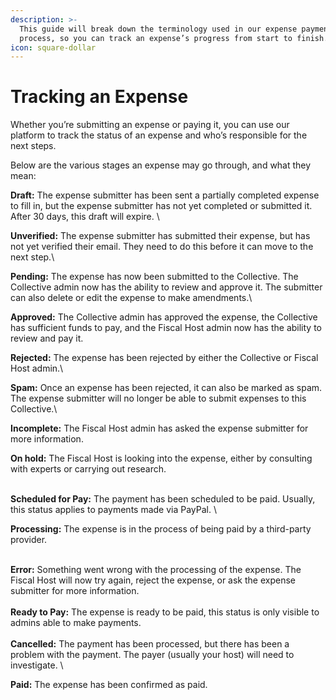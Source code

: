 ```yaml
---
description: >-
  This guide will break down the terminology used in our expense payment
  process, so you can track an expense’s progress from start to finish.
icon: square-dollar
---
```


# Tracking an Expense

Whether you’re submitting an expense or paying it, you can use our platform to track the status of an expense and who’s responsible for the next steps.

Below are the various stages an expense may go through, and what they mean:



**Draft:** The expense submitter has been sent a partially completed expense to fill in, but the expense submitter has not yet completed or submitted it. After 30 days, this draft will expire. \


**Unverified:** The expense submitter has submitted their expense, but has not yet verified their email. They need to do this before it can move to the next step.\


**Pending:** The expense has now been submitted to the Collective. The Collective admin now has the ability to review and approve it. The submitter can also delete or edit the expense to make amendments.\


**Approved:** The Collective admin has approved the expense, the Collective has sufficient funds to pay, and the Fiscal Host admin now has the ability to review and pay it.



**Rejected:** The expense has been rejected by either the Collective or Fiscal Host admin.\


**Spam:** Once an expense has been rejected, it can also be marked as spam. The expense submitter will no longer be able to submit expenses to this Collective.\


**Incomplete:** The Fiscal Host admin has asked the expense submitter for more information.&#x20;



**On hold:** The Fiscal Host is looking into the expense, either by consulting with experts or carrying out research.&#x20;

\
**Scheduled for Pay:** The payment has been scheduled to be paid. Usually, this status applies to payments made via PayPal. \


**Processing:** The expense is in the process of being paid by a third-party provider.

\
**Error:** Something went wrong with the processing of the expense. The Fiscal Host will now try again, reject the expense, or ask the expense submitter for more information. \
\
**Ready to Pay:** The expense is ready to be paid, this status is only visible to admins able to make payments.\
\
**Cancelled:** The payment has been processed, but there has been a problem with the payment. The payer (usually your host) will need to investigate.  \


**Paid:** The expense has been confirmed as paid.
